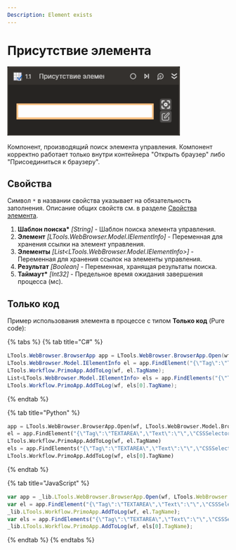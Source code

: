 ```yaml
---
Description: Element exists
---
```


# Присутствие элемента

![](../../../.gitbook/assets1/element-exista-activity.png)

Компонент, производящий поиск элемента управления. Компонент корректно работает только внутри контейнера "Открыть браузер" либо "Присоединиться к браузеру".

## Свойства
Символ `*` в названии свойства указывает на обязательность заполнения. Описание общих свойств см. в разделе [Свойства элемента](https://docs.primo-rpa.ru/primo-rpa/primo-studio/process/elements#svoistva-elementa).

1. **Шаблон поиска\*** *[String]* - Шаблон поиска элемента управления.
1. **Элемент** *[LTools.WebBrowser.Model.IElementInfo]* - Переменная для хранения ссылки на элемент управления.
1. **Элементы** *[List\<LTools.WebBrowser.Model.IElementInfo>]* - Переменная для хранения ссылок на элементы управления.
1. **Результат** *[Boolean]* - Переменная, хранящая результаты поиска.
1. **Таймаут\*** *[Int32]* - Предельное время ожидания завершения процесса (мс).

## Только код  
Пример использования элемента в процессе с типом **Только код** (Pure code):

{% tabs %}
{% tab title="C#" %}
```csharp
LTools.WebBrowser.BrowserApp app = LTools.WebBrowser.BrowserApp.Open(wf, LTools.WebBrowser.Model.BrowserTypes.Yandex, "https://www.google.com/");
LTools.WebBrowser.Model.IElementInfo el = app.FindElement("{\"Tag\":\"TEXTAREA\",\"Text\":\"\",\"CSSSelector\":\"\",\"SearchFrames\":false,\"Attributes\":[{\"Key\":\"CLASS\",\"Value\":\"gLFyf\"}]}");
LTools.Workflow.PrimoApp.AddToLog(wf, el.TagName);
List<LTools.WebBrowser.Model.IElementInfo> els = app.FindElements("{\"Tag\":\"TEXTAREA\",\"Text\":\"\",\"CSSSelector\":\"\",\"SearchFrames\":false,\"Attributes\":[{\"Key\":\"CLASS\",\"Value\":\"gLFyf\"}]}");
LTools.Workflow.PrimoApp.AddToLog(wf, els[0].TagName);
```
{% endtab %}

{% tab title="Python" %}
```python
app = LTools.WebBrowser.BrowserApp.Open(wf, LTools.WebBrowser.Model.BrowserTypes.Yandex, "https://www.google.com/")
el = app.FindElement("{\"Tag\":\"TEXTAREA\",\"Text\":\"\",\"CSSSelector\":\"\",\"SearchFrames\":false,\"Attributes\":[{\"Key\":\"CLASS\",\"Value\":\"gLFyf\"}]}")
LTools.Workflow.PrimoApp.AddToLog(wf, el.TagName)
els = app.FindElements("{\"Tag\":\"TEXTAREA\",\"Text\":\"\",\"CSSSelector\":\"\",\"SearchFrames\":false,\"Attributes\":[{\"Key\":\"CLASS\",\"Value\":\"gLFyf\"}]}")
LTools.Workflow.PrimoApp.AddToLog(wf, els[0].TagName)
```
{% endtab %}

{% tab title="JavaScript" %}
```javascript
var app = _lib.LTools.WebBrowser.BrowserApp.Open(wf, LTools.WebBrowser.Model.BrowserTypes.Yandex, "https://www.google.com/");
var el = app.FindElement("{\"Tag\":\"TEXTAREA\",\"Text\":\"\",\"CSSSelector\":\"\",\"SearchFrames\":false,\"Attributes\":[{\"Key\":\"CLASS\",\"Value\":\"gLFyf\"}]}");
_lib.LTools.Workflow.PrimoApp.AddToLog(wf, el.TagName);
var els = app.FindElements("{\"Tag\":\"TEXTAREA\",\"Text\":\"\",\"CSSSelector\":\"\",\"SearchFrames\":false,\"Attributes\":[{\"Key\":\"CLASS\",\"Value\":\"gLFyf\"}]}");
_lib.LTools.Workflow.PrimoApp.AddToLog(wf, els[0].TagName);
```
{% endtab %}
{% endtabs %}
